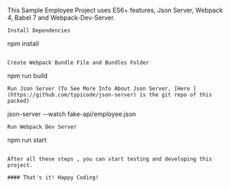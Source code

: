 This Sample Employee Project uses ES6+ features, Json Server, Webpack 4, Babel 7 and Webpack-Dev-Server.


```
Install Dependencies 

```
npm install 
```

Create Webpack Bundle File and Bundles Folder
```
npm run build
```
Run Json Server (To See More Info About Json Server, [Here ](https://github.com/typicode/json-server) is the git repo of this packed)
```
json-server --watch fake-api/employee.json
```
Run Webpack Dev Server 
```
npm run start
```

After all these steps , you can start testing and developing this project. 

#### That's it! Happy Coding!
